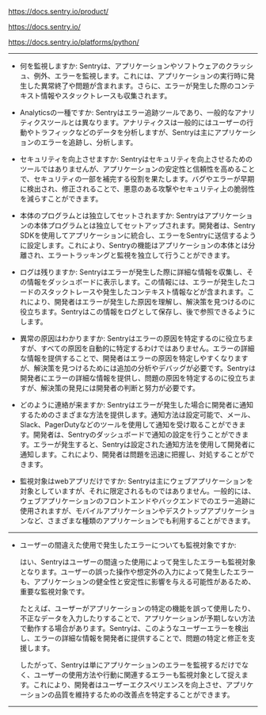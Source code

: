 
https://docs.sentry.io/product/

https://docs.sentry.io/

https://docs.sentry.io/platforms/python/

---

- 何を監視しますか: Sentryは、アプリケーションやソフトウェアのクラッシュ、例外、エラーを監視します。これには、アプリケーションの実行時に発生した異常終了や問題が含まれます。さらに、エラーが発生した際のコンテキスト情報やスタックトレースも収集されます。

- Analyticsの一種ですか: Sentryはエラー追跡ツールであり、一般的なアナリティクスツールとは異なります。アナリティクスは一般的にはユーザーの行動やトラフィックなどのデータを分析しますが、Sentryは主にアプリケーションのエラーを追跡し、分析します。

- セキュリティを向上させますか: Sentryはセキュリティを向上させるためのツールではありませんが、アプリケーションの安定性と信頼性を高めることで、セキュリティの一部を補完する役割を果たします。バグやエラーが早期に検出され、修正されることで、悪意のある攻撃やセキュリティ上の脆弱性を減らすことができます。

- 本体のプログラムとは独立してセットされますか: Sentryはアプリケーションの本体プログラムとは独立してセットアップされます。開発者は、Sentry SDKを使用してアプリケーションに統合し、エラーをSentryに送信するように設定します。これにより、Sentryの機能はアプリケーションの本体とは分離され、エラートラッキングと監視を独立して行うことができます。

- ログは残りますか: Sentryはエラーが発生した際に詳細な情報を収集し、その情報をダッシュボードに表示します。この情報には、エラーが発生したコードのスタックトレースや発生したコンテキスト情報などが含まれます。これにより、開発者はエラーが発生した原因を理解し、解決策を見つけるのに役立ちます。Sentryはこの情報をログとして保存し、後で参照できるようにします。

- 異常の原因はわかりますか: Sentryはエラーの原因を特定するのに役立ちますが、すべての原因を自動的に特定するわけではありません。エラーの詳細な情報を提供することで、開発者はエラーの原因を特定しやすくなりますが、解決策を見つけるためには追加の分析やデバッグが必要です。Sentryは開発者にエラーの詳細な情報を提供し、問題の原因を特定するのに役立ちますが、解決策の発見には開発者の判断と努力が必要です。

- どのように連絡が来ますか: Sentryはエラーが発生した場合に開発者に通知するためのさまざまな方法を提供します。通知方法は設定可能で、メール、Slack、PagerDutyなどのツールを使用して通知を受け取ることができます。開発者は、Sentryのダッシュボードで通知の設定を行うことができます。エラーが発生すると、Sentryは設定された通知方法を使用して開発者に通知します。これにより、開発者は問題を迅速に把握し、対処することができます。

- 監視対象はwebアプリだけですか: Sentryは主にウェブアプリケーションを対象としていますが、それに限定されるものではありません。一般的には、ウェブアプリケーションのフロントエンドやバックエンドでのエラー追跡に使用されますが、モバイルアプリケーションやデスクトップアプリケーションなど、さまざまな種類のアプリケーションでも利用することができます。

---

- ユーザーの間違えた使用で発生したエラーについても監視対象ですか: 

  はい、Sentryはユーザーの間違った使用によって発生したエラーも監視対象となります。ユーザーの誤った操作や想定外の入力によって発生したエラーも、アプリケーションの健全性と安定性に影響を与える可能性があるため、重要な監視対象です。
  
  たとえば、ユーザーがアプリケーションの特定の機能を誤って使用したり、不正なデータを入力したりすることで、アプリケーションが予期しない方法で動作する場合があります。Sentryは、このようなユーザーエラーを検出し、エラーの詳細な情報を開発者に提供することで、問題の特定と修正を支援します。
  
  したがって、Sentryは単にアプリケーションのエラーを監視するだけでなく、ユーザーの使用方法や行動に関連するエラーも監視対象として捉えます。これにより、開発者はユーザーエクスペリエンスを向上させ、アプリケーションの品質を維持するための改善点を特定することができます。

---
